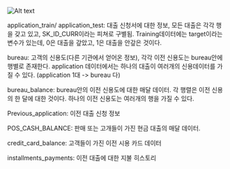 ![Alt text](../image/home_credit.png)

application_train/ application_test: 대출 신청서에 대한 정보, 모든 대출은 각각 행을 갖고 있고, SK_ID_CURR이라는 피쳐로 구별됨. Training데이터에는 target이라는 변수가 있는데, 0은 대출을 갚았고, 1은 대출을 안갚은 것이다.

bureau: 고객의 신용도(다른 기관에서 얻어온 정보), 각각 이전 신용도는 bureau안에 행별로 존재한다. application 데이터에서는 하나의 대출이 여러개의 신용데이터를 가질 수 있다. (application 1대 -> bureau 다)

bureau_balance: bureau안의 이전 신용도에 대한 매달 데이터. 각 행렬은 이전 신용의 한 달에 대한 것이다. 하나의 이전 신용도는 여러개의 행을 가질 수 있다.

Previous_application: 이전 대출 신청 정보

POS_CASH_BALANCE: 판매 또는 고개들이 가진 현금 대출의 매달 데이터.

credit_card_balance: 고객들이 가진 이전 시용 카드 데이터

installments_payments: 이전 대출에 대한 지불 히스토리
